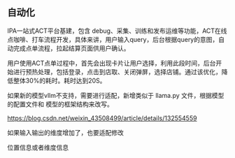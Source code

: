 
## 自动化

IPA一站式ACT平台基建，包含 debug、采集、训练和发布运维等功能，ACT在线点咖啡、打车流程开发，具体来讲，用户输入query，后台根据query的意图，自动完成点单流程，拉起结算页面供用户确认。




用户使用ACT点单过程中，首先会出现卡片让用户选择，利用此段时间，后台开始进行预热处理，包括登录，点击到店取、关闭弹屏，选择店铺。通过该优化，降低整体30%的耗时。耗时达到20S。




如果新的模型vllm不支持，需要进行适配，新增类似于  llama.py 文件，根据模型的配置文件和 模型的框架结构来改写。

https://blog.csdn.net/weixin_43508499/article/details/132554559


如果输入输出的维度增加了，也要适配修改


位置信息或者维度信息
